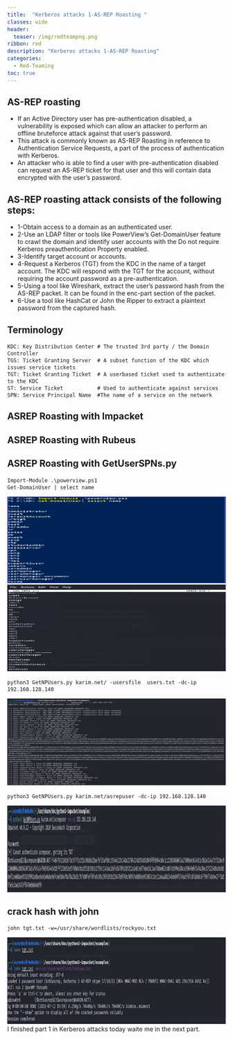 ```yaml
---
title:  "Kerberos attacks 1-AS-REP Roasting "
classes: wide
header:
  teaser: /img/redteampng.png
ribbon: red
description: "Kerberos attacks 1-AS-REP Roasting"
categories:
  - Red-Teaming
toc: true
---
```


## AS-REP roasting 
 * If an Active Directory user has pre-authentication disabled, a vulnerability is exposed which can allow an attacker to perform an offline bruteforce attack against that user’s password.
 * This attack is commonly known as AS-REP Roasting in reference to Authentication Service Requests, a part of the process of authentication with Kerberos.
 * An attacker who is able to find a user with pre-authentication disabled can request an AS-REP ticket for that user and this will contain data encrypted with the user’s password.

## AS-REP roasting attack consists of the following steps:
 * 1-Obtain access to a domain as an authenticated user.
 * 2-Use an LDAP filter or tools like PowerView’s Get-DomainUser feature to crawl the domain and identify user accounts with the Do not require Kerberos preauthentication  Property  enabled.
 * 3-Identify target account or accounts.
 * 4-Request a Kerberos  (TGT) from the KDC in the name of a target account. The KDC will respond with the TGT for the account, without requiring the account password as a pre-authentication.
 * 5-Using a tool like Wireshark, extract the user’s password hash from the AS-REP packet. It can be found in the enc-part section of the packet.
 * 6-Use a tool like HashCat or John the Ripper to extract a plaintext password from the captured hash.
## Terminology
```
KDC: Key Distribution Center # The trusted 3rd party / the Domain Controller
TGS: Ticket Granting Server  # A subset function of the KDC which issues service tickets
TGT: Ticket Granting Ticket  # A userbased ticket used to authenticate to the KDC
ST: Service Ticket           # Used to authenticate against services
SPN: Service Principal Name  #The name of a service on the network
```
## ASREP Roasting with Impacket

## ASREP Roasting with Rubeus



## ASREP Roasting with  GetUserSPNs.py

```
Import-Module .\powerview.ps1
Get-DomainUser | select name
```
<img src="/img/asrep/users.png" alt="Getting-gz" width="1000" height="200"> 

<img src="/img/asrep/users1.png" alt="Getting-gz" width="1000" height="200"> 
 
```
python3 GetNPUsers.py karim.net/ -usersfile  users.txt -dc-ip 192.168.128.140
```
<img src="/img/asrep/users10.png" alt="Getting-gz" width="1000" height="200"> 


 ```
 python3 GetNPUsers.py karim.net/asrepuser -dc-ip 192.168.128.140
 ```
 <img src="/img/asrep/kali.png" alt="Getting-gz" width="1000" height="200"> 
 
 ## crack hash with john
 
 ```
 john tgt.txt -w=/usr/share/wordlists/rockyou.txt
```

 <img src="/img/asrep/crack.png" alt="Getting-gz" width="1000" height="200"> 
 I finished part 1 in Kerberos attacks today waite me in the next part.

